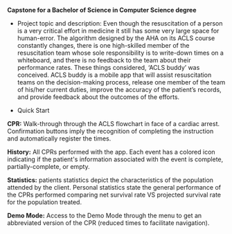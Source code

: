 **Capstone for a Bachelor of Science in Computer Science degree**

- Project topic and description:
Even though the resuscitation of a person is a very critical effort in medicine it still has some very large space for human-error. The algorithm designed by the AHA on its ACLS course constantly changes, there is one high-skilled member of the resuscitation team whose sole responsibility is to write-down times on a whiteboard, and there is no feedback to the team about their performance rates. These things considered, ‘ACLS buddy’ was conceived. ACLS buddy is a mobile app that will assist resuscitation teams on the decision-making process, release one member of the team of his/her current duties, improve the accuracy of the patient’s records, and provide feedback about the outcomes of the efforts.

- Quick Start

**CPR:** Walk-through through the ACLS flowchart in face of a cardiac arrest. Confirmation buttons imply the recognition of completing the instruction and automatically register the times.

**History:** All CPRs performed with the app. Each event has a colored icon indicating if the patient's information associated with the event is complete, partially-complete, or empty.

**Statistics:** patients statistics depict the characteristics of the population attended by the client. Personal statistics state the general performance of the CPRs performed comparing net survival rate VS projected survival rate for the population treated. 

**Demo Mode:** Access to the Demo Mode through the menu to get an abbreviated version of the CPR (reduced times to facilitate navigation).
